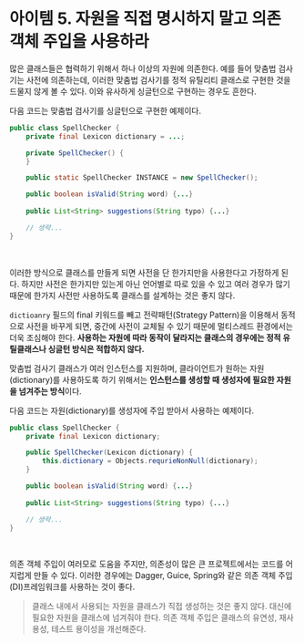 # 아이템 5. 자원을 직접 명시하지 말고 의존 객체 주입을 사용하라

많은 클래스들은 협력하기 위해서 하나 이상의 자원에 의존한다. 예를 들어 맞춤법 검사기는 사전에 의존하는데, 이러한 맞춤법 검사기를 정적 유틸리티 클래스로 구현한 것을 드물지 않게 볼 수 있다. 이와 유사하게 싱글턴으로 구현하는 경우도 흔한다.

다음 코드는 맞춤법 검사기를 싱글턴으로 구현한 예제이다.

```java
public class SpellChecker {
    private final Lexicon dictionary = ...;

    private SpellChecker() {
    }

    public static SpellChecker INSTANCE = new SpellChecker();

    public boolean isValid(String word) {...}
    
    public List<String> suggestions(String typo) {...}

    // 생략...
}
```

<br/>

이러한 방식으로 클래스를 만들게 되면 사전을 단 한가지만을 사용한다고 가정하게 된다. 하지만 사전은 한가지만 있는게 아닌 언어별로 따로 있을 수 있고 여러 경우가 많기 때문에 한가지 사전만 사용하도록 클래스를 설계하는 것은 좋지 않다.

```dictioanry``` 필드의 final 키워드를 빼고 전략패턴(Strategy Pattern)을 이용해서 동적으로 사전을 바꾸게 되면, 중간에 사전이 교체될 수 있기 때문에 멀티스레드 환경에서는 더욱 조심해야 한다. <b>사용하는 자원에 따라 동작이 달라지는 클래스의 경우에는 정적 유틸클래스나 싱글턴 방식은 적합하지 않다.</b>

맞춤법 검사기 클래스가 여러 인스턴스를 지원하며, 클라이언트가 원하는 자원(dictionary)를 사용하도록 하기 위해서는 <b>인스턴스를 생성할 때 생성자에 필요한 자원을 넘겨주는 방식</b>이다.

다음 코드는 자원(dictionary)를 생성자에 주입 받아서 사용하는 예제이다.

```java
public class SpellChecker {
    private final Lexicon dictionary;

    public SpellChecker(Lexicon dictionary) {
        this.dictionary = Objects.requrieNonNull(dictionary);
    }

    public boolean isValid(String word) {...}
    
    public List<String> suggestions(String typo) {...}

    // 생략...
}
```

<br/>

의존 객체 주입이 여러모로 도움을 주지만, 의존성이 많은 큰 프로젝트에서는 코드를 어지럽게 만들 수 있다. 이러한 경우에는 Dagger, Guice, Spring와 같은 의존 객체 주입(DI)프레임워크를 사용하는 것이 좋다.

> 클래스 내에서 사용되는 자원을 클래스가 직접 생성하는 것은 좋지 않다. 대신에 필요한 자원을 클래스에 넘겨줘야 한다. 의존 객체 주입은 클래스의 유연성, 재사용성, 테스트 용이성을 개선해준다.
